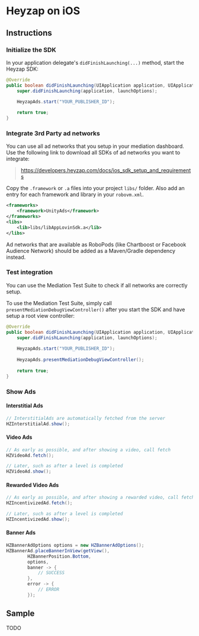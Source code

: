 # Heyzap on iOS

## Instructions

### Initialize the SDK

In your application delegate's `didFinishLaunching(...)` method, start the Heyzap SDK:

```Java
@Override
public boolean didFinishLaunching(UIApplication application, UIApplicationLaunchOptions launchOptions) {
    super.didFinishLaunching(application, launchOptions);

    HeyzapAds.start("YOUR_PUBLISHER_ID");
    
    return true;
}
```

### Integrate 3rd Party ad networks

You can use all ad networks that you setup in your mediation dashboard.
Use the following link to download all SDKs of ad networks you want to integrate:

> https://developers.heyzap.com/docs/ios_sdk_setup_and_requirements

Copy the `.framework` or `.a` files into your project `libs/` folder.
Also add an entry for each framework and library in your `robovm.xml`.

```xml
<frameworks>
    <framework>UnityAds</framework>
</frameworks>
<libs>
    <lib>libs/libAppLovinSdk.a</lib>
</libs>
```

Ad networks that are available as RoboPods (like Chartboost or Facebook Audience Network) should be added as a Maven/Gradle dependency instead.

### Test integration

You can use the Mediation Test Suite to check if all networks are correctly setup.

To use the Mediation Test Suite, simply call `presentMediationDebugViewController()` after you start the SDK and have setup a root view controller:

```Java
@Override
public boolean didFinishLaunching(UIApplication application, UIApplicationLaunchOptions launchOptions) {
    super.didFinishLaunching(application, launchOptions);
    
    HeyzapAds.start("YOUR_PUBLISHER_ID");
    
    HeyzapAds.presentMediationDebugViewController();
    
    return true;
}
```

### Show Ads

#### Interstitial Ads

```Java
// InterstitialAds are automatically fetched from the server
HZInterstitialAd.show();
```

#### Video Ads

```Java
// As early as possible, and after showing a video, call fetch
HZVideoAd.fetch();

// Later, such as after a level is completed
HZVideoAd.show();
```

#### Rewarded Video Ads

```Java
// As early as possible, and after showing a rewarded video, call fetch
HZIncentivizedAd.fetch();

// Later, such as after a level is completed
HZIncentivizedAd.show();
```

#### Banner Ads

```Java
HZBannerAdOptions options = new HZBannerAdOptions();
HZBannerAd.placeBannerInView(getView(),
        HZBannerPosition.Bottom,
        options,
        banner -> {
            // SUCCESS
        },
        error -> {
            // ERROR
        });
```

## Sample

TODO